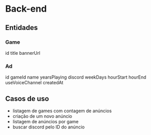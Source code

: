 # Back-end

## Entidades

### Game

id
title
bannerUrl

### Ad

id
gameId
name
yearsPlaying
discord
weekDays
hourStart
hourEnd
useVoiceChannel
createdAt

## Casos de uso
- listagem de games com contagem de anúncios
- criação de um novo anúncio
- listagem de anúncios por game
- buscar discord pelo ID do anúncio